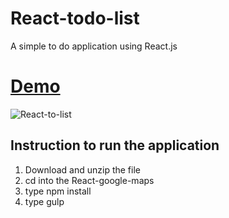 # React-todo-list
A simple to do application using React.js

# [Demo](https://gokulkrishh.github.io/demo/ReactJS/todo-list/)

![React-to-list](https://raw.githubusercontent.com/gokulkrishh/React-todo-list/master/app/images/React-Todo-List.png "React to do list")

## Instruction to run the application

1. Download and unzip the file
2. cd into the React-google-maps
2. type npm install
3. type gulp
